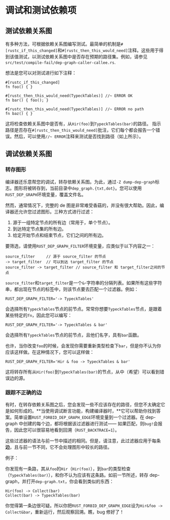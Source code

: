 # 调试和测试依赖项

## 测试依赖关系图

有多种方法，可根据依赖关系图编写测试。最简单的机制是`#[rustc_if_this_changed]`和`#[rustc_then_this_would_need]`注释。这些用于得到该值测试，以测试依赖关系图中是否存在预期的路径集。例如，请参见`src/test/compile-fail/dep-graph-caller-callee.rs`.

想法是您可以对测试进行如下注释：

```rust,ignore
#[rustc_if_this_changed]
fn foo() { }

#[rustc_then_this_would_need(TypeckTables)] //~ ERROR OK
fn bar() { foo(); }

#[rustc_then_this_would_need(TypeckTables)] //~ ERROR no path
fn baz() { }
```

这将检查依赖关系图中是否有，从`Hir(foo)`到`TypeckTables(bar)`的路径。 指示路径是否存在`#[rustc_then_this_would_need]`批注，它们每个都会报告一个错误。然后，可以使用`//~ ERROR`注释来测试是否找到路径（如上所示）。

## 调试依赖关系图

### 转存图形

编译器还乐意帮您的调试，转存依赖关系图。为此，通过`-Z dump-dep-graph`标志。图形将被转存到，当前目录中`dep_graph.{txt,dot}`。您可以使用`RUST_DEP_GRAPH`环境变量，覆盖文件名。

然而，通常情况下，完整的 de 图是非常难受香菇的，并没有很大帮助。因此，编译器还允许您过滤图形。三种方式进行过滤：

1.  源于一组特定节点的所有边（常用于，单个节点）。
2.  到达特定节点集的所有边。
3.  给定开始节点和结束节点，它们之间的所有边。

要筛选，请使用`RUST_DEP_GRAPH_FILTER`环境变量，应类似于以下内容之一：

```text
source_filter     // 源于 source_filter 的节点
-> target_filter  // 可以到达 target_filter 的节点
source_filter -> target_filter // source_filter 和 target_filter之间的节点
```

`source_filter`和`target_filter`是一个`&`-字符串的分隔列表。如果所有这些字符串，都出现在节点的标签中，则该节点要去匹配一个过滤器。例如：

```text
RUST_DEP_GRAPH_FILTER='-> TypeckTables'
```

会选择所有`TypeckTables`节点的前节点。常常你想要`TypeckTables`节点，是跟着某些特定的`fn`，因此您可以编写：

```text
RUST_DEP_GRAPH_FILTER='-> TypeckTables & bar'
```

会选择所有`TypeckTables`节点的前节点，且他们名字，具有`bar`函数。

也许，当你改变`foo`的时候，会发现你需要重新类型检查下`bar`，但是你不认为你应该这样做。在这种情况下，您可以这样做：

```text
RUST_DEP_GRAPH_FILTER='Hir & foo -> TypeckTables & bar'
```

这将转存所有从`Hir(foo)`到`TypeckTables(bar)`的节点，从中（希望）可以看到错误边的源。

### 跟踪不正确的边

有时，在转存依赖关系图之后，您会发现一些不应该存在的路径，但您不太确定它是如何形成的。**当使用调试断言功能，构建编译器时，**它可以帮助你找到答案。简单设置`RUST_FORBID_DEP_GRAPH_EDGE`环境变量到一个过滤器。在 dep-graph 中创建的每个边，都将根据该过滤器进行测试—— 如果匹配，则`bug!`会报告，因此您可以很容易地看到回溯（`RUST_BACKTRACE=1`）。

这些过滤器的语法与前一节中描述的相同。但是，请注意，此过滤器应用于每条**边**，且与前一节不同，它不会处理图形中较长的路径。

例子：

你发现有一条路，其从`foo`的`Hir`（`Hir(foo)`），到`bar`的类型检查（`TypeckTables(bar)`），和你不认为应该有这条路。如前一节所述，转存 dep-graph，并打开`dep-graph.txt`，你会看到类似的东西：

```text
Hir(foo) -> Collect(bar)
Collect(bar) -> TypeckTables(bar)
```

你觉得第一条边很可疑。所以你把`RUST_FORBID_DEP_GRAPH_EDGE`设为`Hir&foo -> Collect&bar`，重新运行，然后观察回溯。瞧，bug 修好了！
